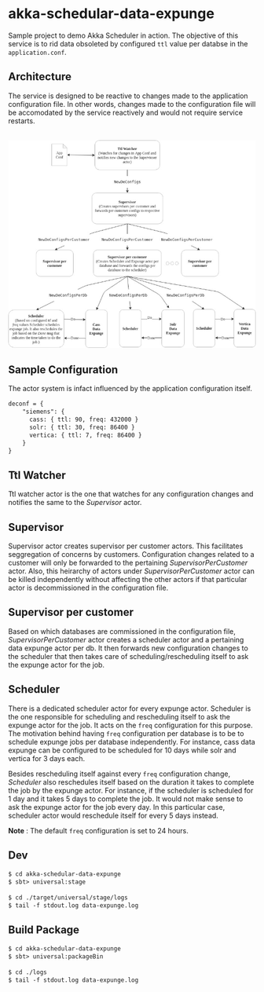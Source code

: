 # akka-schedular-data-expunge
Sample project to demo Akka Scheduler in action. The objective of this service is to rid data obsoleted by configured `ttl` value per databse in the `application.conf`.

## Architecture
The service is designed to be reactive to changes made to the application configuration file. In other words, changes made to the configuration file will be accomodated by the service reactively and would not require service restarts.

<br>

<img src="https://github.com/codingkapoor/akka-schedular-data-expunge/blob/master/architecture.jpg" alt="architecture" />

<br>

## Sample Configuration
The actor system is infact influenced by the application configuration itself.

```
deconf = {
    "siemens": {
      cass: { ttl: 90, freq: 432000 }
      solr: { ttl: 30, freq: 86400 }
      vertica: { ttl: 7, freq: 86400 }
    }
}
```

## Ttl Watcher
Ttl watcher actor is the one that watches for any configuration changes and notifies the same to the *Supervisor* actor.

## Supervisor
Supervisor actor creates supervisor per customer actors. This facilitates seggregation of concerns by customers. Configuration changes related to a customer will only be forwarded to the pertaining *SupervisorPerCustomer* actor. Also, this heirarchy of actors under *SupervisorPerCustomer* actor can be killed independently without affecting the other actors if that particular actor is decommissioned in the configuration file.

## Supervisor per customer
Based on which databases are commissioned in the configuration file, *SupervisorPerCustomer* actor creates a scheduler actor and a pertaining data expunge actor per db. It then forwards new configuration changes to the scheduler that then takes care of scheduling/rescheduling itself to ask the expunge actor for the job.

## Scheduler
There is a dedicated scheduler actor for every expunge actor. Scheduler is the one responsible for scheduling and rescheduling itself to ask the expunge actor for the job. It acts on the `freq` configuration for this purpose. The motivation behind having `freq` configuration per database is to be to schedule expunge jobs per database independently. For instance, cass data expunge  can be configured to be scheduled for 10 days while solr and vertica for 3 days each.

Besides rescheduling itself against every `freq` configuration change, *Scheduler* also reschedules itself based on the duration it takes to complete the job by the expunge actor. For instance, if the scheduler is scheduled for 1 day and it takes 5 days to complete the job. It would not make sense to ask the expunge actor for the job every day. In this particular case, scheduler actor would reschedule itself for every 5 days instead.

**Note** : The default `freq` configuration is set to 24 hours.

## Dev
```
$ cd akka-schedular-data-expunge
$ sbt> universal:stage 

$ cd ./target/universal/stage/logs
$ tail -f stdout.log data-expunge.log
```

## Build Package
```
$ cd akka-schedular-data-expunge
$ sbt> universal:packageBin

$ cd ./logs
$ tail -f stdout.log data-expunge.log
```
